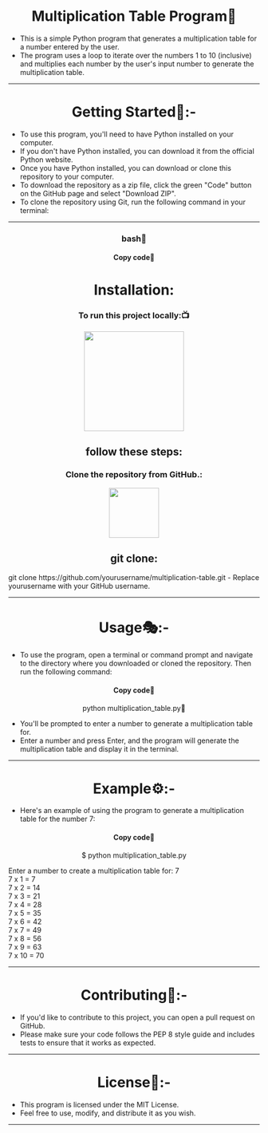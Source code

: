 <h1 align="center"> Multiplication Table Program🧾</h1>

- This is a simple Python program that generates a multiplication table for a number entered by the user.
- The program uses a loop to iterate over the numbers 1 to 10 (inclusive) and multiplies each number by the user's input number to generate the multiplication table.
<hr>
<h1 align="center"> Getting Started🔧:-</h1>

- To use this program, you'll need to have Python installed on your computer.
- If you don't have Python installed, you can download it from the official Python website.
- Once you have Python installed, you can download or clone this repository to your computer. 
- To download the repository as a zip file, click the green "Code" button on the GitHub page and select "Download ZIP". 
- To clone the repository using Git, run the following command in your terminal:
<hr>
<h3 align="center" >bash📖</h3>
<h4 align="center" >Copy code📝</h4>
<h1 align="center"> Installation:</h1>
<h3 align=" center" >To run this project locally:📺 </h3>
<div align="center" >
<img height="200" wedith="200" src="https://media1.giphy.com/media/dvsE3ncGE4g718CAqM/200.gif"></div>

 <h2 align="center"> follow these steps:</h2>

<h3 align="center"> Clone the repository from GitHub.:</h3>
<div align="center" >
<img height="100" wedith="100" src="https://cdn.dribbble.com/users/1144208/screenshots/2655434/week6---git-scared.gif"></div>

<h2 align="center"> git clone:</h2>git clone https://github.com/yourusername/multiplication-table.git
- Replace yourusername with your GitHub username.
<hr>
<h1 align="center"> Usage🎭:-</h1>

- To use the program, open a terminal or command prompt and navigate to the directory where you downloaded or cloned the repository. Then run the following command:

<h4 align="center" >Copy code📝</h4>

<p align="center" >python multiplication_table.py📝</p>

- You'll be prompted to enter a number to generate a multiplication table for. 
- Enter a number and press Enter, and the program will generate the multiplication table and display it in the terminal.
<hr>
<h1 align="center"> Example⚙️:-</h1>

- Here's an example of using the program to generate a multiplication table for the number 7:
<h4 align="center" >Copy code📝</h4>
<p align="center" >$ python multiplication_table.py</p>
Enter a number to create a multiplication table for: 7<br>
7 x 1 = 7<br>
7 x 2 = 14<br>
7 x 3 = 21<br>
7 x 4 = 28<br>
7 x 5 = 35<br>
7 x 6 = 42<br>
7 x 7 = 49<br>
7 x 8 = 56<br>
7 x 9 = 63<br>
7 x 10 = 70<br>
<hr>
<h1 align="center"> Contributing👫:-</h1>

- If you'd like to contribute to this project, you can open a pull request on GitHub. 
- Please make sure your code follows the PEP 8 style guide and includes tests to ensure that it works as expected.
<hr>
<h1 align="center"> License📙:-</h1>

- This program is licensed under the MIT License.
- Feel free to use, modify, and distribute it as you wish.
<hr>
